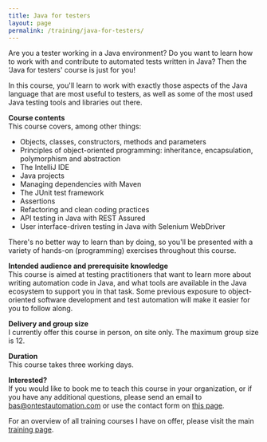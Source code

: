 ```yaml
---
title: Java for testers
layout: page
permalink: /training/java-for-testers/
---
```

Are you a tester working in a Java environment? Do you want to learn how to work with and contribute to automated tests written in Java? Then the &#8216;Java for testers' course is just for you!

In this course, you'll learn to work with exactly those aspects of the Java language that are most useful to testers, as well as some of the most used Java testing tools and libraries out there.

**Course contents**  
This course covers, among other things:

  * Objects, classes, constructors, methods and parameters
  * Principles of object-oriented programming: inheritance, encapsulation, polymorphism and abstraction
  * The IntelliJ IDE
  * Java projects
  * Managing dependencies with Maven
  * The JUnit test framework
  * Assertions
  * Refactoring and clean coding practices
  * API testing in Java with REST Assured
  * User interface-driven testing in Java with Selenium WebDriver

There's no better way to learn than by doing, so you'll be presented with a variety of hands-on (programming) exercises throughout this course.

**Intended audience and prerequisite knowledge**  
This course is aimed at testing practitioners that want to learn more about writing automation code in Java, and what tools are available in the Java ecosystem to support you in that task. Some previous exposure to object-oriented software development and test automation will make it easier for you to follow along.

**Delivery and group size**  
I currently offer this course in person, on site only. The maximum group size is 12.

**Duration**  
This course takes three working days.

**Interested?**  
If you would like to book me to teach this course in your organization, or if you have any additional questions, please send an email to bas@ontestautomation.com or use the contact form on [this page](/contact/).

For an overview of all training courses I have on offer, please visit the main [training page](/training/).